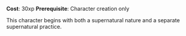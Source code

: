 **Cost**: 30xp
**Prerequisite**: Character creation only

This character begins with both a supernatural nature and a separate supernatural practice.